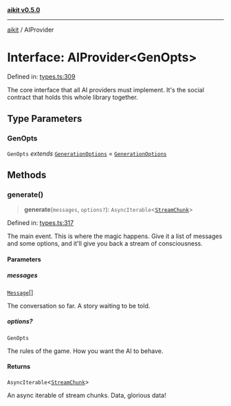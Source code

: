 [**aikit v0.5.0**](../README.md)

---

[aikit](../README.md) / AIProvider

# Interface: AIProvider\<GenOpts\>

Defined in: [types.ts:309](https://github.com/chinmaymk/aikit/blob/main/src/types.ts#L309)

The core interface that all AI providers must implement.
It's the social contract that holds this whole library together.

## Type Parameters

### GenOpts

`GenOpts` _extends_ [`GenerationOptions`](GenerationOptions.md) = [`GenerationOptions`](GenerationOptions.md)

## Methods

### generate()

> **generate**(`messages`, `options?`): `AsyncIterable`\<[`StreamChunk`](StreamChunk.md)\>

Defined in: [types.ts:317](https://github.com/chinmaymk/aikit/blob/main/src/types.ts#L317)

The main event. This is where the magic happens.
Give it a list of messages and some options, and it'll give you back a stream of consciousness.

#### Parameters

##### messages

[`Message`](Message.md)[]

The conversation so far. A story waiting to be told.

##### options?

`GenOpts`

The rules of the game. How you want the AI to behave.

#### Returns

`AsyncIterable`\<[`StreamChunk`](StreamChunk.md)\>

An async iterable of stream chunks. Data, glorious data!

